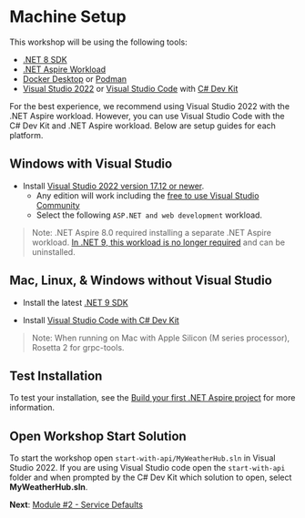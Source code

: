 # Machine Setup

This workshop will be using the following tools:

- [.NET 8 SDK](https://dot.net/download)
- [.NET Aspire Workload](https://learn.microsoft.com/dotnet/aspire/fundamentals/setup-tooling?tabs=dotnet-cli%2Cunix#install-net-aspire)
- [Docker Desktop](https://docs.docker.com/engine/install/) or [Podman](https://podman.io/getting-started/installation)
- [Visual Studio 2022](https://visualstudio.microsoft.com/vs/) or [Visual Studio Code](https://code.visualstudio.com/) with [C# Dev Kit](https://code.visualstudio.com/docs/csharp/get-started)

For the best experience, we recommend using Visual Studio 2022 with the .NET Aspire workload. However, you can use Visual Studio Code with the C# Dev Kit and .NET Aspire workload. Below are setup guides for each platform.

## Windows with Visual Studio

- Install [Visual Studio 2022 version 17.12 or newer](https://visualstudio.microsoft.com/vs/).
  - Any edition will work including the [free to use Visual Studio Community](https://visualstudio.microsoft.com/free-developer-offers/)
  - Select the following `ASP.NET and web development` workload.

> Note: .NET Aspire 8.0 required installing a separate .NET Aspire workload. [In .NET 9, this workload is no longer required](https://learn.microsoft.com/en-us/dotnet/aspire/get-started/upgrade-to-aspire-9?pivots=visual-studio) and can be uninstalled.

## Mac, Linux, & Windows without Visual Studio

- Install the latest [.NET 9 SDK](https://get.dot.net/9?cid=eshop)

- Install [Visual Studio Code with C# Dev Kit](https://code.visualstudio.com/docs/csharp/get-started)

> Note: When running on Mac with Apple Silicon (M series processor), Rosetta 2 for grpc-tools.

## Test Installation

To test your installation, see the [Build your first .NET Aspire project](https://learn.microsoft.com/dotnet/aspire/get-started/build-your-first-aspire-app) for more information.

## Open Workshop Start Solution

To start the workshop open `start-with-api/MyWeatherHub.sln` in Visual Studio 2022. If you are using Visual Studio code open the `start-with-api` folder and when prompted by the C# Dev Kit which solution to open, select **MyWeatherHub.sln**.

**Next**: [Module #2 - Service Defaults](2-servicedefaults.md)